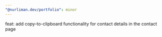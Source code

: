 ```yaml
---
"@nurliman.dev/portfolio": minor
---
```


feat: add copy-to-clipboard functionality for contact details in the contact page
